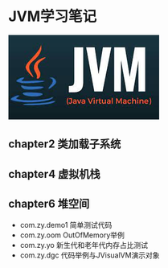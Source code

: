 # JVM学习笔记
![img.png](img/221022/1.png)

## chapter2  类加载子系统


## chapter4  虚拟机栈


## chapter6  堆空间
- com.zy.demo1 简单测试代码
- com.zy.oom OutOfMemory举例
- com.zy.yo 新生代和老年代内存占比测试
- com.zy.dgc 代码举例与JVisualVM演示对象



